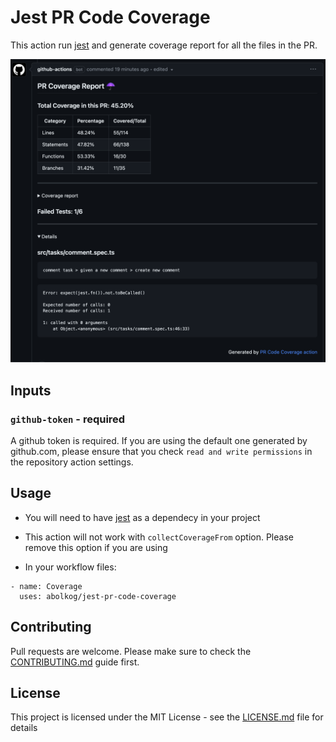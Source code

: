 [jest]: https://jestjs.io/

# Jest PR Code Coverage

This action run [jest](jest) and generate coverage report for all the files in the PR.

<img src="./assets/pr-coverage-sample.png" />

## Inputs

### `github-token` - **required**

A github token is required. If you are using the default one generated by github.com, please ensure that you check `read and write permissions` in the repository action settings.

## Usage

- You will need to have [jest](jest) as a dependecy in your project

- This action will not work with `collectCoverageFrom` option. Please remove this option if you are using

- In your workflow files:

```
- name: Coverage
  uses: abolkog/jest-pr-code-coverage

```

## Contributing

Pull requests are welcome. Please make sure to check the [CONTRIBUTING.md](./CONTRIBUTING.md) guide first.

## License

This project is licensed under the MIT License - see the [LICENSE.md](LICENSE.md) file for details
